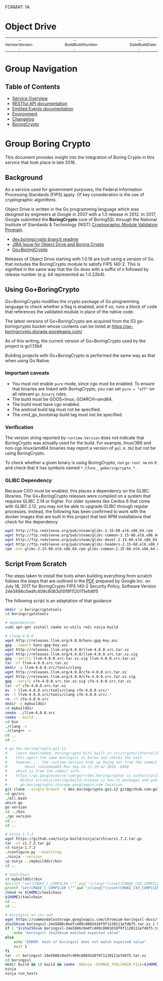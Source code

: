 
FORMAT: 1A

# Object Drive

<table style="width:100%;border:0px;padding:0px;border-spacing:0;border-collapse:collapse;font-family:Helvetica;font-size:10pt;vertical-align:center;"><tbody><tr><td style="padding:0px;font-size:10pt;">Version</td><td style="padding:0px;font-size:10pt;">--Version--</td><td style="width:20%;font-size:8pt;"> </td><td style="padding:0px;font-size:10pt;">Build</td><td style="padding:0px;font-size:10pt;">--BuildNumber--</td><td style="width:20%;font-size:8pt;"></td><td style="padding:0px;font-size:10pt;">Date</td><td style="padding:0px;font-size:10pt;">--BuildDate--</td></tr></tbody></table>

# Group Navigation

## Table of Contents

+ [Service Overview](../../)
+ [RESTful API documentation](rest.html)
+ [Emitted Events documentation](events.html)
+ [Environment](environment.html)
+ [Changelog](changelog.html)
+ [BoringCrypto](boringcrypto.html)

# Group Boring Crypto

This document provides insight into the integration of Boring Crypto in this service that took place in late 2018.

## Background

As a service used for government purposes, the Federal Information Processing Standards (FIPS)
apply. Of key consideration is the use of cryptographic algorithms.  

Object Drive is written in the Go programming language which was designed by engineers at Google in 2007 with a 1.0 release in 2012. In 2017, Google submitted the __BoringCrypto__ core of BoringSSL through the National Institute of Standards & Technology (NIST) [Cryptographic
Module Validation Program](https://csrc.nist.gov/Projects/cryptographic-module-validation-program/Standards). 

* [dev.boringcrypto branch readme](https://go.googlesource.com/go/+/refs/heads/dev.boringcrypto.go1.12/README.boringcrypto.md)
* [JIRA Issue for Object Drive and Boring Crypto](https://jira.di2e.net/browse/DIMEODS-1144)
* [Go+BoringCrypto](https://go.googlesource.com/go/+/refs/heads/dev.boringcrypto.go1.12/misc/boring/)

Releases of Object Drive starting with 1.0.18 are built using a version of Go that includes the BoringCrypto module to satisfy FIPS 140-2.  This is signified in the same way that the Go does with a suffix of `b` followed by release number (e.g. b4 represented as 1.0.22b4).


## Using Go+BoringCrypto

Go+BoringCrypto modifies the crypto package of Go programming language to check whether a flag is enabled, and if so, runs a block of code that references the validated module in place of the native code.

The latest versions of Go+BoringCrypto are acquired from the S3 go-boringcrypto bucket whose contents can be listed at https://go-boringcrypto.storage.googleapis.com/

As of this writing, the current version of Go+BoringCrypto used by the project is go1.13b4

Building projects with Go+BoringCrypto is performed the same way as that when using Go Native.

### Important caveats

- You must *not* enable `pure` mode, since cgo must be enabled. To ensure that binaries are linked with BoringCrypto, you can set `pure = "off"` on all relevant `go_binary` rules.
- The build must be GOOS=linux, GOARCH=amd64.
- The build must have cgo enabled.
- The android build tag must not be specified.
- The cmd_go_bootstrap build tag must not be specified.

### Verification

The version string reported by `runtime.Version` does not indicate that BoringCrypto
was actually used for the build. For example, linux/386 and non-cgo linux/amd64 binaries
may report a version of `go1.8.3b2` but not be using BoringCrypto.

To check whether a given binary is using BoringCrypto, run `go tool nm` on it and check
that it has symbols named `*_Cfunc__goboringcrypto_*`.

### GLIBC Dependency

Because CGO must be enabled, this places a dependency on the GLIBC libraries. The Go+BoringCrypto releases were compiled on a system that requires GLIBC 2.14 or higher.  For older systems like Centos 6 that come with GLIBC 2.12, you may not be able to upgrade GLIBC through regular processes. Instead, the following has been confirmed to work with the docker images that are built in this project that test RPM installations that check for the dependency

```bash
wget http://ftp.redsleeve.org/pub/steam/glibc-2.15-60.el6.x86_64.rpm
wget http://ftp.redsleeve.org/pub/steam/glibc-common-2.15-60.el6.x86_64.rpm
wget http://ftp.redsleeve.org/pub/steam/glibc-devel-2.15-60.el6.x86_64.rpm
wget http://ftp.redsleeve.org/pub/steam/glibc-headers-2.15-60.el6.x86_64.rpm
rpm -Uvh glibc-2.15-60.el6.x86_64.rpm glibc-common-2.15-60.el6.x86_64.rpm glibc-devel-2.15-60.el6.x86_64.rpm glibc-headers-2.15-60.el6.x86_64.rpm
```

## Script From Scratch

The steps taken to install the tools when building everything from scratch
follows the steps that are outlined in the [PDF](https://csrc.nist.gov/CSRC/media/projects/cryptographic-module-validation-program/documents/security-policies/140sp2964.pdf) prepared by Google Inc. on
July 18, 2017 for BoringCrypto FIPS 140-2 Security Policy, Software Version
24e5886c0edfc409c8083d10f9f1120111efd6f5

The following script is an adaptation of that guidance

```bash
mkdir -p boringcryptotools
cd boringcryptotools

# dependencies
sudo apt-get install cmake xz-utils re2c ninja-build

# clang 4.0.0
wget http://releases.llvm.org/4.0.0/hans-gpg-key.asc
gpg --import hans-gpg-key.asc
wget http://releases.llvm.org/4.0.0/llvm-4.0.0.src.tar.xz
wget http://releases.llvm.org/4.0.0/llvm-4.0.0.src.tar.xz.sig
gpg --verify llvm-4.0.0.src.tar.xz.sig llvm-4.0.0.src.tar.xz
tar -xf llvm-4.0.0.src.tar.xz
mkdir -p llvm-4.0.0.src/tools/clang
wget http://releases.llvm.org/4.0.0/cfe-4.0.0.src.tar.xz
wget http://releases.llvm.org/4.0.0/cfe-4.0.0.src.tar.xz.sig
gpg --verify cfe-4.0.0.src.tar.xz.sig cfe-4.0.0.src.tar.xz
tar -xf cfe-4.0.0.src.tar.xz
mv -t llvm-4.0.0.src/tools/clang cfe-4.0.0.src/*
mv -t llvm-4.0.0.src/tools/clang cfe-4.0.0.src/.*
rm -rf cfe-4.0.0.src
mkdir -p mybuilddir
cd mybuilddir
cmake ../llvm-4.0.0.src
cmake --build .
cd bin
./clang -v
./clang++ -v
cd ..
cd ..

# go dev.boringcrypto.go1.12 
#    (once downloaded, boringcrypto bits built in src/crypto/internal/boring/build/build.sh)
#    this wgets the same boringssl as below and checks the hash
#    however.... the runtime.version ends up being set from the commit hash like so:   
#        devel +2e2a04a605 Mon Sep 24 21:19:42 2018 -0400
#    which is from the commit info. 
#    https://go.googlesource.com/go/+/dev.boringcrypto/ is authoritative for source
#      Within src/misc/boring/build.release is how it packages and publishes to the
#      go-boringcrypto.storage.googleapis.com location
git clone --single-branch -b dev.boringcrypto.go1.12 git@github.com:golang/go.git
cd go/src
./all.bash
which go
go version
cd ../bin 
./go version
cd ..
cd ..

# ninja 1.7.2
wget https://github.com/ninja-build/ninja/archive/v1.7.2.tar.gz
tar -xf v1.7.2.tar.gz
cd ninja-1.7.2
./configure.py --bootstrap
./ninja --version
cp ninja ../mybuilddir/bin
cd ..

# toolchain
cd mybuilddir/bin
#printf "set(CMAKE_C_COMPILER \""`pwd`"/clang\")\nset(CMAKE_CXX_COMPILER \""`pwd`"/clang++\")\nset(CMAKE_MAKE_PROGRAM \""`pwd`"/ninja\")\n" >> ${HOME}/toolchain
printf "set(CMAKE_C_COMPILER \""`pwd`"/clang\")\nset(CMAKE_CXX_COMPILER \""`pwd`"/clang++\")\n" >> ${HOME}/toolchain
chmod +x ${HOME}/toolchain
${HOME}/toolchain
cd ..
cd ..

# boringssl on its own
wget https://commondatastorage.googleapis.com/chromium-boringssl-docs/fips/boringssl-24e5886c0edfc409c8083d10f9f1120111efd6f5.tar.xz
sha256sum boringssl-24e5886c0edfc409c8083d10f9f1120111efd6f5.tar.xz | head -c 64
if [ "$(sha256sum boringssl-24e5886c0edfc409c8083d10f9f1120111efd6f5.tar.xz | head -C 64)" = "15a65d676eeae27618e231183a1ce9804fc9c91bcc3abf5f6ca35216c02bf4da" ]; then
    echo "boringssl sha256sum matched expected value"
else
    echo "ERROR: Hash of boringssl does not match expected value"
    exit 1
fi
tar -xf boringssl-24e5886c0edfc409c8083d10f9f1120111efd6f5.tar.xz
cd boringssl
mkdir build && cd build && cmake -GNinja -DCMAKE_TOOLCHAIN_FILE=${HOME}/toolchain -DFIPS=1 -DCMAKE_BUILD_TYPE=Release ..
ninja
ninja run_tests
```

